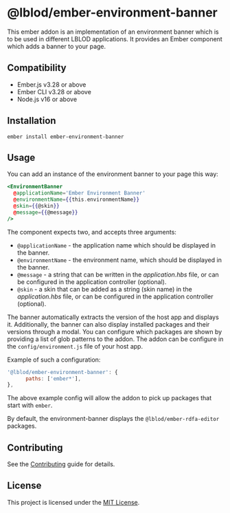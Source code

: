 # @lblod/ember-environment-banner

This ember addon is an implementation of an environment banner which is to be used in different LBLOD applications.
It provides an Ember component which adds a banner to your page.


## Compatibility

* Ember.js v3.28 or above
* Ember CLI v3.28 or above
* Node.js v16 or above


## Installation

```
ember install ember-environment-banner
```


## Usage

You can add an instance of the environment banner to your page this way:
```hbs
<EnvironmentBanner
  @applicationName='Ember Environment Banner'
  @environmentName={{this.environmentName}}
  @skin={{@skin}}
  @message={{@message}}
/>
```
The component expects two, and accepts three arguments:
* `@applicationName` - the application name which should be displayed in the banner.
* `@environmentName` - the environment name, which should be displayed in the banner.
* `@message` - a string that can be written in the _application.hbs_ file, or can be configured in the application controller (optional).
* `@skin` - a skin that can be added as a string (skin name) in the _application.hbs_ file, or can be configured in the application controller (optional).

The banner automatically extracts the version of the host app and displays it.
Additionally, the banner can also display installed packages and their versions through a modal.
You can configure which packages are shown by providing a list of glob patterns to the addon. The addon can be configure in the `config/environment.js` file of your host app.

Example of such a configuration:
```js
'@lblod/ember-environment-banner': {
      paths: ['ember*'],
},
```
The above example config will allow the addon to pick up packages that start with `ember`.

By default, the environment-banner displays the  `@lblod/ember-rdfa-editor` packages.

## Contributing

See the [Contributing](CONTRIBUTING.md) guide for details.


## License

This project is licensed under the [MIT License](LICENSE.md).
